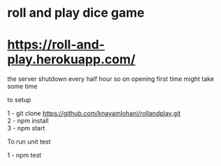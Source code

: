 # roll and play dice game


# https://roll-and-play.herokuapp.com/
the server shutdown every half hour so on opening first time might take some time


to setup 

1 - git clone https://github.com/knayamlohani/rollandplay.git <br/>
2 - npm install<br/>
3 - npm start<br/>

To run unit test <br/>

1 - npm test<br/>
 
